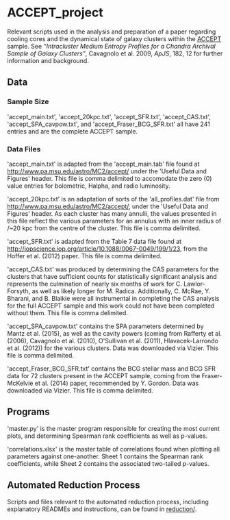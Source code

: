 # ACCEPT_project #

Relevant scripts used in the analysis and preparation of a paper regarding cooling cores and the dynamical state of galaxy clusters within the [ACCEPT](https://web.pa.msu.edu/astro/MC2/accept/) sample. See *"Intracluster Medium Entropy Profiles for a Chandra Archival Sample of Galaxy Clusters"*, Cavagnolo et al. 2009, *ApJS*, 182, 12 for further information and background.

## Data ##

### Sample Size ###

'accept_main.txt', 'accept_20kpc.txt', 'accept_SFR.txt', 'accept_CAS.txt', 'accept_SPA_cavpow.txt', and 'accept_Fraser_BCG_SFR.txt' all have 241 entries and are the complete ACCEPT sample.

### Data Files ###

'accept_main.txt' is adapted from the 'accept_main.tab' file found at http://www.pa.msu.edu/astro/MC2/accept/ under the 'Useful Data and Figures' header. This file is comma delimited to accomodate the zero (0) value entries for bolometric, Halpha, and radio luminosity.

'accept_20kpc.txt' is an adaptation of sorts of the 'all_profiles.dat' file from http://www.pa.msu.edu/astro/MC2/accept/, under the 'Useful Data and Figures' header. As each cluster has many annulii, the values presented in this file reflect the various parameters for an annulus with an inner radius of /~20 kpc from the centre of the cluster. This file is comma delimited.

'accept_SFR.txt' is adapted from the Table 7 data file found at http://iopscience.iop.org/article/10.1088/0067-0049/199/1/23, from the Hoffer et al. (2012) paper. This file is comma delimited.

'accept_CAS.txt' was produced by determining the CAS parameters for the clusters that have sufficient counts for statistically significant analysis and represents the culmination of nearly six months of work for C. Lawlor-Forsyth, as well as likely longer for M. Radica. Additionally, C. McRae, Y. Bharani, and B. Blaikie were all instrumental in completing the CAS analysis for the full ACCEPT sample and this work could not have been completed without them. This file is comma delimited.

'accept_SPA_cavpow.txt' contains the SPA parameters determined by Mantz et al. (2015), as well as the cavity powers (coming from Rafferty et al. (2006), Cavagnolo et al. (2010), O'Sullivan et al. (2011), Hlavacek-Larrondo et al. (2012)) for the various clusters. Data was downloaded via Vizier. This file is comma delimited.

'accept_Fraser_BCG_SFR.txt' contains the BCG stellar mass and BCG SFR data for 72 clusters present in the ACCEPT sample, coming from the Fraser-McKelvie et al. (2014) paper, recommended by Y. Gordon. Data was downloaded via Vizier. This file is comma delimited.

## Programs ##

'master.py' is the master program responsible for creating the most current plots, and determining Spearman rank coefficients as well as p-values.

'correlations.xlsx' is the master table of correlations found when plotting all parameters against one-another. Sheet 1 contains the Spearman rank coefficients, while Sheet 2 contains the associated two-tailed p-values.

## Automated Reduction Process ##

Scripts and files relevant to the automated reduction process, including explanatory READMEs and instructions, can be found in [reduction/](reduction).
